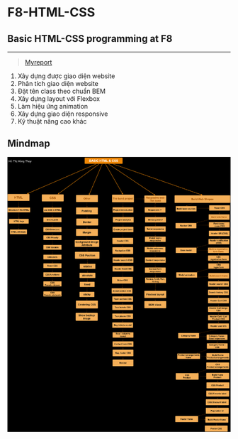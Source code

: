 # F8-HTML-CSS
## Basic HTML-CSS programming at F8
***
>[Myreport](https://docs.google.com/document/d/17Dmw9fUJfpM4qIYk1pLFmWJRaSrR5O0e/edit#)

1. Xây dựng được giao diện website
2. Phân tích giao diện website
3. Đặt tên class theo chuẩn BEM
4. Xây dựng layout với Flexbox
5. Làm hiệu ứng animation
6. Xây dựng giao diện responsive
7. Kỹ thuật nâng cao khác
## Mindmap
![Mindmap](./HTML/Image/F8-Workflow.drawio.png)



